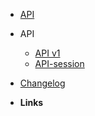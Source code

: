 -   [API](/api/)
-   API
    -   [API v1](/api/v1)
    -   [API-session](/api/v1/session)
-   [Changelog](changelog)

-   **Links**
    <!-- -   [![Code](assets/img/code.svg)Demo Sandbox](https://codesandbox.io/s/xv36w4695o) -->
    <!-- -   [![Github](assets/img/github.svg)Github](https://github.com/jhildenbiddle/docsify-themeable) -->
    <!-- -   [![NPM](assets/img/npm.svg)NPM](https://www.npmjs.com/package/docsify-themeable) -->
    <!-- -   [![Twitter](assets/img/twitter.svg)@jhildenbiddle](http://twitter.com/jhildenbiddle) -->
